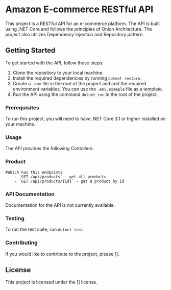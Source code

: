 # Amazon E-commerce RESTful API

This project is a RESTful API for an e-commerce platform. The API is built using .NET Core and follows the principles of Onion Architecture. The project also utilizes Dependency Injection and Repository pattern.

## Getting Started

To get started with the API, follow these steps:

1. Clone the repository to your local machine.
2. Install the required dependencies by running `dotnet restore`.
3. Create a `.env` file in the root of the project and add the required environment variables. You can use the `.env.example` file as a template.
4. Run the API using the command `dotnet run` in the root of the project.

### Prerequisites

To run this project, you will need to have .NET Core 3.1 or higher installed on your machine.

### Usage

The API provides the following Contollers:
### Product 
	#Which has this endpoints
		- `GET /api/products` - get all products
		- `GET /api/products/{id}` - get a product by id

### API Documentation

Documentation for the API is not currently available.

### Testing

To run the test suite, run `dotnet test`.

### Contributing

If you would like to contribute to the project, please [].

## License

This project is licensed under the [] license.
